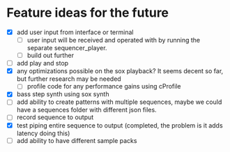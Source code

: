 # Feature ideas for the future

- [x] add user input from interface or terminal
  - [ ] user input will be received and operated with by running the separate sequencer_player.
  - [ ] build out further
- [ ] add play and stop
- [x] any optimizations possible on the sox playback? It seems decent so far, but further research may be needed
  - [ ] profile code for any performance gains using cProfile
- [x] bass step synth using sox synth
- [ ] add ability to create patterns with multiple sequences, maybe we could have a sequences folder with different json files.
- [ ] record sequence to output
- [x] test piping entire sequence to output (completed, the problem is it adds latency doing this)
- [ ] add ability to have different sample packs